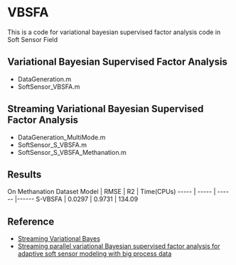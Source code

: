 # VBSFA
This is a code for variational bayesian supervised factor analysis code in Soft Sensor Field
## Variational Bayesian Supervised Factor Analysis
* DataGeneration.m
* SoftSensor_VBSFA.m
## Streaming Variational Bayesian Supervised Factor Analysis
* DataGeneration_MultiMode.m
* SoftSensor_S_VBSFA.m
* SoftSensor_S_VBSFA_Methanation.m
## Results
On Methanation Dataset
 Model  | RMSE  | R2 | Time(CPUs)
 ----- | ----- | ------  |------
 S-VBSFA  | 0.0297 | 0.9731 | 134.09

## Reference
* [Streaming Variational Bayes](https://papers.nips.cc/paper/2013/file/51ef186e18dc00c2d31982567235c559-Paper.pdf)
* [Streaming parallel variational Bayesian supervised factor analysis for adaptive soft sensor modeling with big process data](https://doi.org/10.1016/J.JPROCONT.2019.10.010)  

